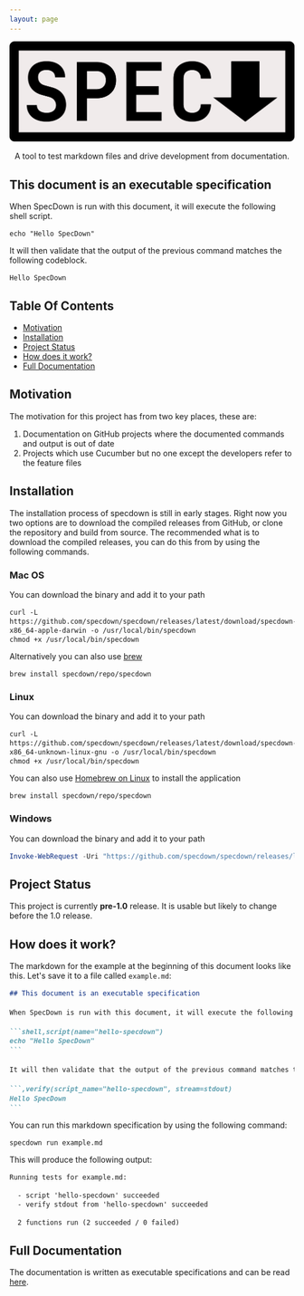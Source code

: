 ```yaml
---
layout: page
---
```

<p align="center">
    <img alt="specdown" src="./logo/logo.png">
</p>

<p align="center">A tool to test markdown files and drive development from documentation.</p>

## This document is an executable specification

When SpecDown is run with this document, it will execute the following shell script.

``` shell
echo "Hello SpecDown"
```

It will then validate that the output of the previous command matches the following codeblock.

    Hello SpecDown

## Table Of Contents

- [Motivation](#motivation)
- [Installation](#installation)
- [Project Status](#project-status)
- [How does it work?](#how-does-it-work)
- [Full Documentation](#full-documentation)

## Motivation

The motivation for this project has from two key places, these are:

1.  Documentation on GitHub projects where the documented commands and output is out of date
2.  Projects which use Cucumber but no one except the developers refer to the feature files

## Installation

The installation process of specdown is still in early stages.
Right now you two options are to download the compiled releases from GitHub, or clone the repository and build from source.
The recommended what is to download the compiled releases, you can do this from by using the following commands.

### Mac OS

You can download the binary and add it to your path

``` shell
curl -L https://github.com/specdown/specdown/releases/latest/download/specdown-x86_64-apple-darwin -o /usr/local/bin/specdown
chmod +x /usr/local/bin/specdown
```

Alternatively you can also use [brew](https://brew.sh/)

``` shell
brew install specdown/repo/specdown
```

### Linux

You can download the binary and add it to your path

``` shell
curl -L https://github.com/specdown/specdown/releases/latest/download/specdown-x86_64-unknown-linux-gnu -o /usr/local/bin/specdown
chmod +x /usr/local/bin/specdown
```

You can also use [Homebrew on Linux](https://docs.brew.sh/Homebrew-on-Linux) to install the application

``` shell
brew install specdown/repo/specdown
```

### Windows

You can download the binary and add it to your path

``` powershell
Invoke-WebRequest -Uri "https://github.com/specdown/specdown/releases/latest/download/specdown-x86_64-pc-windows-msvc.exe" -OutFile "specdown.exe"
```

## Project Status

This project is currently **pre-1.0** release.
It is usable but likely to change before the 1.0 release.

## How does it work?

The markdown for the example at the beginning of this document looks like this.
Let's save it to a file called `example.md`:

```` markdown
## This document is an executable specification

When SpecDown is run with this document, it will execute the following shell script.

```shell,script(name="hello-specdown")
echo "Hello SpecDown"
```

It will then validate that the output of the previous command matches the following codeblock.

```,verify(script_name="hello-specdown", stream=stdout)
Hello SpecDown
```
````

You can run this markdown specification by using the following command:

``` shell
specdown run example.md
```

This will produce the following output:

``` text
Running tests for example.md:

  - script 'hello-specdown' succeeded
  - verify stdout from 'hello-specdown' succeeded

  2 functions run (2 succeeded / 0 failed)
```

## Full Documentation

The documentation is written as executable specifications and can be read [here](./docs/index.md).

